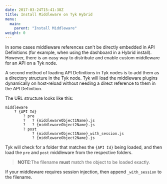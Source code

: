 ```yaml
---
date: 2017-03-24T15:41:38Z
title: Install Middleware on Tyk Hybrid
menu:
  main:
    parent: "Install Middleware"
weight: 0 
---
```


In some cases middleware references can't be directly embedded in API Definitions (for example, when using the dashboard in a Hybrid install). However, there is an easy way to distribute and enable custom middleware for an API on a Tyk node.

A second method of loading API Definitions in Tyk nodes is to add them as a directory structure in the Tyk node. Tyk will load the middleware plugins dynamically on host-reload without needing a direct reference to them in the API Definition.

The URL structure looks like this:

```{.copyWrapper}
middleware
    ? {API Id}
        ? pre
        ?   ? {middlewareObject1Name}.js
        ?   ? {middlewareObject2Name}.js
        ? post
            ? {middlewareObject1Name}_with_session.js
            ? {middlewareObject2Name}.js
```

Tyk will check for a folder that matches the `{API Id}` being loaded, and then load the `pre` and `post` middleware from the respective folders.
 
> **NOTE**:The filename **must** match the object to be loaded exactly.

If your middleware requires session injection, then append `_with_session` to the filename.